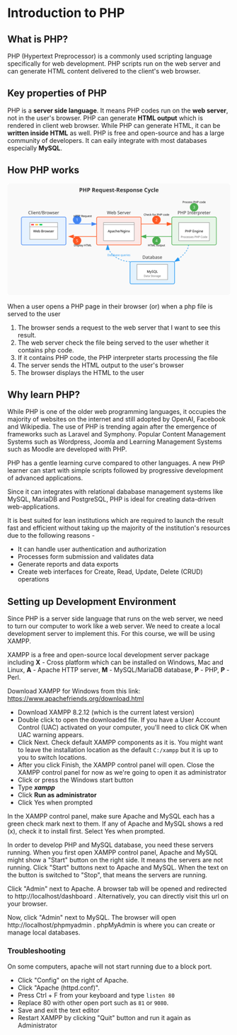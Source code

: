 # Introduction to PHP

## What is PHP?
PHP (Hypertext Preprocessor) is a commonly used scripting language specifically for web development. PHP scripts run on the web server and can generate HTML content delivered to the client's web browser.

## Key properties of PHP
PHP is a **server side language**. It means PHP codes run on the **web server**, not in the user's browser. PHP can generate **HTML output** which is rendered in client web browser. While PHP can generate HTML, it can be **written inside HTML** as well.
PHP is free and open-source and has a large community of developers. It can eaily integrate with most databases especially **MySQL**.

## How PHP works

![PHP processing flow](../../resources/images/php-flow.svg)

When a user opens a PHP page in their browser (or) when a php file is served to the user
1. The browser sends a request to the web server that I want to see this result.
2. The web server check the file being served to the user whether it contains php code.
3. If it contains PHP code, the PHP interpreter starts processing the file
4. The server sends the HTML output to the user's browser
5. The browser displays the HTML to the user

## Why learn PHP?
While PHP is one of the older web programming languages, it occupies the majority of websites on the internet and still adopted by OpenAI, Facebook and Wikipedia. The use of PHP is trending again after the emergence of frameworks such as Laravel and Symphony. Popular Content Management Systems such as Wordpress, Joomla and Learning Management Systems such as Moodle are developed with PHP.

PHP has a gentle learning curve compared to other languages. A new PHP learner can start with simple scripts followed by progressive development of advanced applications.

Since it can integrates with relational dababase management systems like MySQL, MariaDB and PostgreSQL, PHP is ideal for creating data-driven web-applications.

It is best suited for lean institutions which are required to launch the result fast and efficient without taking up the majority of the institution's resources due to the following reasons -
* It can handle user authentication and authorization
* Processes form submission and validates data
* Generate reports and data exports
* Create web interfaces for Create, Read, Update, Delete (CRUD) operations

## Setting up Development Environment
Since PHP is a server side language that runs on the web server, we need to turn our computer to work like a web server. We need to create a local development server to implement this. For this course, we will be using XAMPP.

XAMPP is a free and open-source local development server package including **X** - Cross platform which can be installed on Windows, Mac and Linux, **A** - Apache HTTP server, **M** - MySQL/MariaDB database, **P** - PHP, **P** - Perl.

Download XAMPP for Windows from this link: https://www.apachefriends.org/download.html

* Download XAMPP 8.2.12 (which is the current latest version)
* Double click to open the downloaded file. If you have a User Account Control (UAC) activated on your computer, you'll need to click OK when UAC warning appears.
* Click Next. Check default XAMPP components as it is. You might want to leave the installation location as the default `C:/xampp` but it is up to you to switch locations.
* After you click Finish, the XAMPP control panel will open. Close the XAMPP control panel for now as we're going to open it as administrator
* Click or press the Windows start button
* Type ***xampp***
* Click **Run as administrator**
* Click Yes when prompted

In the XAMPP control panel, make sure Apache and MySQL each has a green check mark next to them. If any of Apache and MySQL shows a red (x), check it to install first. Select Yes when prompted.

In order to develop PHP and MySQL database, you need these servers running. When you first open XAMPP control panel, Apache and MySQL might show a "Start" button on the right side. It means the servers are not running. Click "Start" buttons next to Apache and MySQL. When the text on the button is switched to "Stop", that means the servers are running.

Click "Admin" next to Apache. A browser tab will be opened and redirected to http://localhost/dashboard . Alternatively, you can directly visit this url on your browser.

Now, click "Admin" next to MySQL. The browser will open http://localhost/phpmyadmin . phpMyAdmin is where you can create or manage local databases.

### Troubleshooting
On some computers, apache will not start running due to a block port.
* Click "Config" on the right of Apache.
* Click "Apache (httpd.conf)".
* Press Ctrl + F from your keyboard and type `listen 80`
* Replace 80 with other open port such as `81` or `9080`.
* Save and exit the text editor
* Restart XAMPP by clicking "Quit" button and run it again as Administrator
